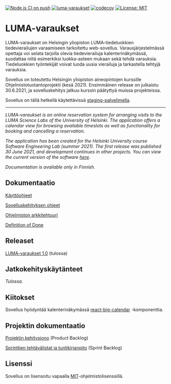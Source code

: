 [![Node.js CI on push](https://github.com/lumawelhot/Luma-varaukset/actions/workflows/node-ci-push.yml/badge.svg?branch=main)](https://github.com/lumawelhot/Luma-varaukset/actions/workflows/node-ci-push.yml)
[![luma-varaukset](https://img.shields.io/endpoint?url=https://dashboard.cypress.io/badge/simple/qwar56/main&style=flat&logo=cypress)](https://dashboard.cypress.io/projects/qwar56/runs)
[![codecov](https://codecov.io/gh/lumawelhot/Luma-varaukset/branch/main/graph/badge.svg?token=MKjBJz1234)](https://codecov.io/gh/lumawelhot/Luma-varaukset)
[![License: MIT](https://img.shields.io/badge/License-MIT-yellow.svg)](https://opensource.org/licenses/MIT)

# LUMA-varaukset

LUMA-varaukset on Helsingin yliopiston LUMA-tiedeluokkien tiedevierailujen varaamiseen tarkoitettu web-sovellus. Varausjärjestelmässä opettaja voi selata tarjolla olevia tiedevierailuja kalenterinäkymässä, suodattaa niitä esimerkiksi luokka-asteen mukaan sekä tehdä varauksia. Tiedeluokkien työntekijät voivat luoda uusia vierailuja ja tarkastella tehtyjä varauksia.

Sovellus on toteutettu Helsingin yliopiston aineopintojen kurssille Ohjelmistotuotantoprojekti (kesä 2021). Ensimmäinen release on julkaistu 30.6.2021, ja sovelluskehitys jatkuu kurssin päätyttyä muissa projekteissa.

Sovellus on tällä hetkellä käytettävissä [staging-palvelimella](https://ohtup-staging.cs.helsinki.fi/luma-varaukset/).

---

_LUMA-varaukset is an online reservation system for arranging visits to the LUMA Science Labs of the University of Helsinki. The application offers a calendar view for browsing available timeslots as well as functionality for booking and cancelling a reservation._

_The application has been created for the Helsinki University course Software Engineering Lab (summer 2021). The first release was published 30 June 2021, and development continues in other projects. You can view the current version of the software [here](https://ohtup-staging.cs.helsinki.fi/luma-varaukset/)._

_Documentation is available only in Finnish._


## Dokumentaatio

[Käyttöohjeet](./docs/ohjeet.md)

[Sovelluskehityksen ohjeet](./docs/developer.md)

[Ohjelmiston arkkitehtuuri](./docs/img/architecture.png)

[Definition of Done](./docs/definition_of_done.md)


## Releaset

[LUMA-varaukset 1.0](https://github.com/lumawelhot/Luma-varaukset/releases/tag/v1.0) (tulossa)


## Jatkokehityskäytänteet

_Tulossa._


## Kiitokset

Sovellus hyödyntää kalenterinäkymässä [react-big-calendar](https://github.com/jquense/react-big-calendar) -komponenttia.


## Projektin dokumentaatio

[Projektin kehitysjono](https://docs.google.com/spreadsheets/d/1jKcC4YyXZ3QNNSCfvvapEfwdzT-gH4OzLNnMJK1LMGA/edit?usp=sharing) (Product Backlog)

[Sprinttien tehtävälistat ja tuntikirjanpito](https://docs.google.com/spreadsheets/d/1QTQyVfhW5SEzO3SSph0t2J4dzxE0-PgdmP1BX4H8VZk/edit?usp=sharing) (Sprint Backlog)


## Lisenssi

Sovellus on lisensoitu vapaalla [MIT](LICENSE.md)-ohjelmistolisenssillä.
